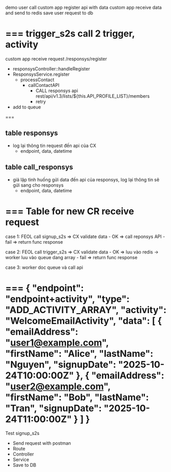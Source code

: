 demo user call custom app register api with data
custom app receive data and send to redis
save user request to db

===
trigger_s2s
call 2 trigger, activity
===


custom app receive request /responsys/register
- responsysController::handleRegister
- ResponsysService.register
  - processContact
    - callContactAPI
      - CALL responsys api rest/api/v1.3/lists/${this.API_PROFILE_LIST}/members
      - retry
- add to queue

===
## table responsys
- log lại thông tin request đến api của CX
  - endpoint, data, datetime

## table call_responsys
- giả lập tình huống gửi data đến api của responsys, log lại thông tin sẽ gửi sang cho responsys
  - endpoint, data, datetime

===
Table for new CR
receive request
===
case 1: FEOL call signup_s2s
  => CX validate data 
    - OK => call reponsys API
    - fail
    => return func response

case 2: FEOL call trigger_s2s
  => CX validate data 
    - OK => luu vào redis -> worker luu vào queue dang array
    - fail
    => return func response

case 3: worker doc queue và call api

===
{
  "endpoint": "endpoint+activity",
  "type": "ADD_ACTIVITY_ARRAY",
  "activity": "WelcomeEmailActivity",
  "data": [
    {
      "emailAddress": "user1@example.com",
      "firstName": "Alice",
      "lastName": "Nguyen",
      "signupDate": "2025-10-24T10:00:00Z"
    },
    {
      "emailAddress": "user2@example.com",
      "firstName": "Bob",
      "lastName": "Tran",
      "signupDate": "2025-10-24T11:00:00Z"
    }
  ]
}
===
Test signup_s2s
- Send request with postman
- Route
- Controller
- Service
- Save to DB


